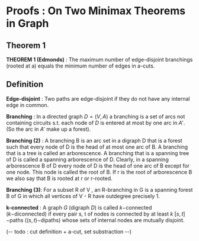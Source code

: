 # Proofs : On Two Minimax Theorems in Graph

## Theorem 1

**THEOREM 1 (Edmonds)** :
The maximum number of edge-disjoint
branchings (rooted at a) equals the minimum number of edges in a-cuts.

##  Definition

**Edge-disjoint** :
Two paths are edge-disjoint if they do not have any internal edge in common.

**Branching** :
In a directed graph $D = (V, A)$ a branching is a set of arcs not containing circuits s.t. each node of $D$ is entered at most by one arc in $A'$. (So the arc in $A'$ make up a forest).

**Branching (2)** :
A branching B is an arc set in a digraph D that is a forest such that every node of D is the head of at most one arc of B. 
A branching that is a tree is called an arborescence.
A branching that is a spanning tree of D is called a spanning arborescence of D. 
Clearly, in a spanning arborescence B of D every node of D is the head of one arc of B except for one node. This node is called the root of B. If r is the root of arborescence B we also say that B is rooted at r or r-rooted.

**Branching (3)**:
For a subset R of V , an R-branching in G is a spanning forest B of G in 
which all vertices of V - R have outdegree precisely 1.

**k-connected** :
A graph $G$ (digraph $D$) is called $k-$connected ($k-$diconnected) if every pair
s, t of nodes is connected by at least $k$ $[s, t]-$paths ($(s, t)-$dipaths) whose sets of
internal nodes are mutually disjoint.

(-- todo : cut definition + a-cut, set substraction --)
